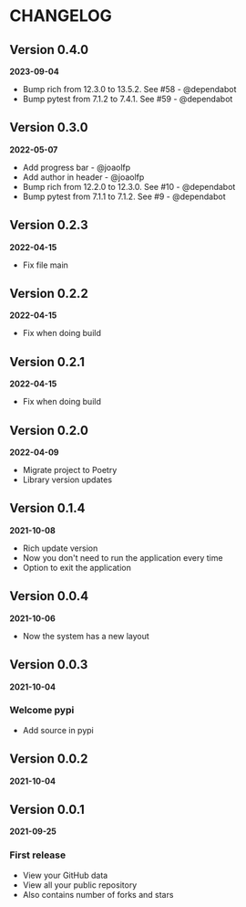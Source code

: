 # CHANGELOG

## Version 0.4.0
**2023-09-04**

- Bump rich from 12.3.0 to 13.5.2. See #58 - @dependabot
- Bump pytest from 7.1.2 to 7.4.1. See #59 - @dependabot

## Version 0.3.0
**2022-05-07**

- Add progress bar - @joaolfp
- Add author in header - @joaolfp
- Bump rich from 12.2.0 to 12.3.0. See #10 - @dependabot
- Bump pytest from 7.1.1 to 7.1.2. See #9 - @dependabot

## Version 0.2.3
**2022-04-15**

- Fix file main

## Version 0.2.2
**2022-04-15**

- Fix when doing build

## Version 0.2.1
**2022-04-15**

- Fix when doing build

## Version 0.2.0
**2022-04-09**

- Migrate project to Poetry
- Library version updates

## Version 0.1.4
**2021-10-08**

- Rich update version
- Now you don't need to run the application every time
- Option to exit the application

## Version 0.0.4
**2021-10-06**

- Now the system has a new layout

## Version 0.0.3
**2021-10-04**

### Welcome pypi

- Add source in pypi

## Version 0.0.2
**2021-10-04**

## Version 0.0.1
**2021-09-25**

### First release

- View your GitHub data
- View all your public repository
- Also contains number of forks and stars
